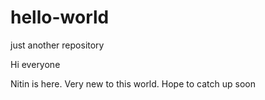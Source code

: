 # hello-world
just another repository


Hi everyone

Nitin is here. Very new to this world.
Hope to catch up soon
